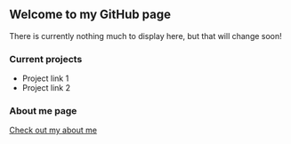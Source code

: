## Welcome to my GitHub page

There is currently nothing much to display here, but that will change soon!

### Current projects
- Project link 1
- Project link 2

### About me page
[Check out my about me](https://michm072.github.io/about/)

